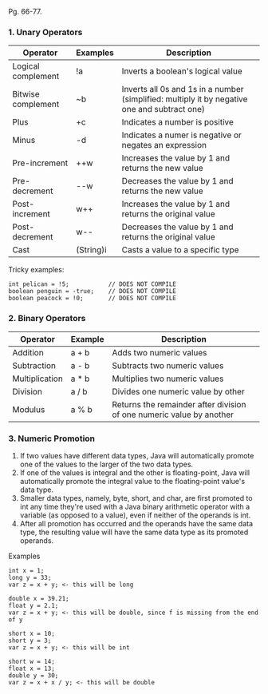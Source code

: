 Pg. 66-77.

### 1. Unary Operators

| Operator           | Examples  | Description                                                                                  |
| ------------------ | --------- | -------------------------------------------------------------------------------------------- |
| Logical complement | !a        | Inverts a boolean's logical value                                                            |
| Bitwise complement | ~b        | Inverts all 0s and 1s in a number (simplified: multiply it by negative one and subtract one) |
| Plus               | +c        | Indicates a number is positive                                                               |
| Minus              | -d        | Indicates a numer is negative or negates an expression                                       |
| Pre-increment      | ++w       | Increases the value by 1 and returns the new value                                           |
| Pre-decrement      | --w       | Decreases the value by 1 and returns the new value                                           |
| Post-increment     | w++       | Increases the value by 1 and returns the original value                                      |
| Post-decrement     | w--       | Decreases the value by 1 and returns the original value                                      |
| Cast               | (String)i | Casts a value to a specific type                                                             |

Tricky examples:

```
int pelican = !5;           // DOES NOT COMPILE
boolean penguin = -true;    // DOES NOT COMPILE
boolean peacock = !0;       // DOES NOT COMPILE
```

### 2. Binary Operators

| Operator       | Example | Description                                                          |
| -------------- | ------- | -------------------------------------------------------------------- |
| Addition       | a + b   | Adds two numeric values                                              |
| Subtraction    | a - b   | Subtracts two numeric values                                         |
| Multiplication | a \* b  | Multiplies two numeric values                                        |
| Division       | a / b   | Divides one numeric value by other                                   |
| Modulus        | a % b   | Returns the remainder after division of one numeric value by another |

### 3. Numeric Promotion

1. If two values have different data types, Java will automatically promote one of the values to the larger of the two
   data types.
2. If one of the values is integral and the other is floating-point, Java will automatically promote the integral value
   to the floating-point value's data type.
3. Smaller data types, namely, byte, short, and char, are first promoted to int any time they're used with a Java binary
   arithmetic operator with a variable (as opposed to a value), even if neither of the operands is int.
4. After all promotion has occurred and the operands have the same data type, the resulting value will have the same data
   type as its promoted operands.

Examples

```
int x = 1;
long y = 33;
var z = x + y; <- this will be long
```

```
double x = 39.21;
float y = 2.1;
var z = x + y; <- this will be double, since f is missing from the end of y
```

```
short x = 10;
short y = 3;
var z = x + y; <- this will be int
```

```
short w = 14;
float x = 13;
double y = 30;
var z = x + x / y; <- this will be double
```
